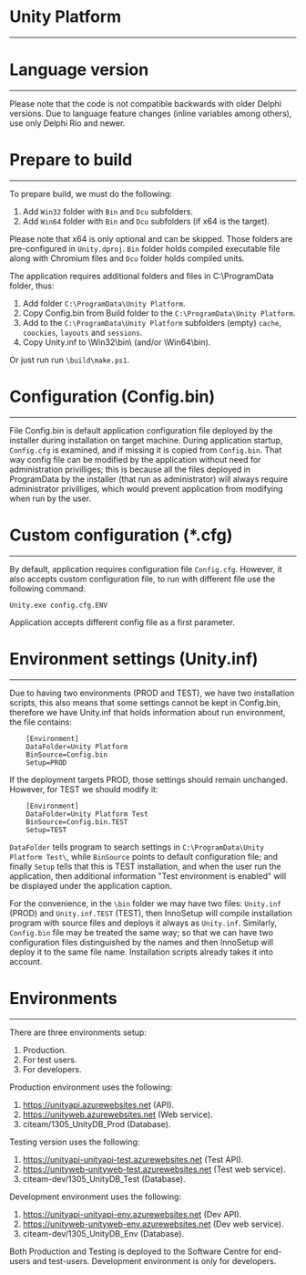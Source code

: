 # Unity Platform

---

# Language version

---

Please note that the code is not compatible backwards with older Delphi versions. Due to language feature changes (inline variables among others), use only Delphi Rio and newer.

# Prepare to build

---

To prepare build, we must do the following:

1. Add `Win32` folder with `Bin` and `Dcu` subfolders.
1. Add `Win64` folder with `Bin` and `Dcu` subfolders (if x64 is the target).

Please note that x64 is only optional and can be skipped. Those folders are pre-configured in `Unity.dproj`. `Bin` folder holds compiled executable file along with Chromium files and `Dcu` folder holds compiled units.

The application requires additional folders and files in C:\ProgramData folder, thus:

1. Add folder `C:\ProgramData\Unity Platform`.
1. Copy Config.bin from Build folder to the `C:\ProgramData\Unity Platform`.
1. Add to the `C:\ProgramData\Unity Platform` subfolders (empty) `cache`, `coockies`, `layouts` and `sessions`. 
1. Copy Unity.inf to \Win32\bin\ (and/or \Win64\bin).

Or just run run `\build\make.ps1`.

# Configuration (Config.bin)

---

File Config.bin is default application configuration file deployed by the installer during installation on target machine. During application startup, `Config.cfg` is examined, and if missing it is copied from `Config.bin`. 
That way config file can be modified by the application without need for administration privilliges; this is because all the files deployed in ProgramData by the installer (that run as administrator) will always require
administrator privilliges, which would prevent application from modifying when run by the user.

# Custom configuration (*.cfg)

---

By default, application requires configuration file `Config.cfg`. However, it also accepts custom configuration file, to run with different file use the following command:

`Unity.exe config.cfg.ENV` 

Application accepts different config file as a first parameter. 

# Environment settings (Unity.inf)

---

Due to having two environments (PROD and TEST), we have two installation scripts, this also means that some settings cannot be kept in Config.bin, therefore we have Unity.inf that holds information about run environment, the file contains:

```
    [Environment]
    DataFolder=Unity Platform
    BinSource=Config.bin
    Setup=PROD
```

If the deployment targets PROD, those settings should remain unchanged. However, for TEST we should modify it:

```
    [Environment]
    DataFolder=Unity Platform Test
    BinSource=Config.bin.TEST
    Setup=TEST
```

`DataFolder` tells program to search settings in `C:\ProgramData\Unity Platform Test\`, while `BinSource` points to default configuration file; and finally `Setup` tells that this is TEST installation, 
and when the user run the application, then additional information "Test environment is enabled" will be displayed under the application caption.

For the convenience, in the `\bin` folder we may have two files: `Unity.inf` (PROD) and `Unity.inf.TEST` (TEST), then InnoSetup will compile installation program with source files and deploys it always as `Unity.inf`. 
Similarly, `Config.bin` file may be treated the same way; so that we can have two configuration files distinguished by the names and then InnoSetup will deploy it to the same file name. Installation scripts already takes it into account. 

# Environments

---

There are three environments setup:

1. Production.
1. For test users.
1. For developers.

Production environment uses the following:

1. https://unityapi.azurewebsites.net (API).
1. https://unityweb.azurewebsites.net (Web service).
1. citeam/1305_UnityDB_Prod (Database).

Testing version uses the following:

1. https://unityapi-unityapi-test.azurewebsites.net (Test API).
1. https://unityweb-unityweb-test.azurewebsites.net (Test web service).
1. citeam-dev/1305_UnityDB_Test (Database).

Development environment uses the following:

1. https://unityapi-unityapi-env.azurewebsites.net (Dev API).
1. https://unityweb-unityweb-env.azurewebsites.net (Dev web service).
1. citeam-dev/1305_UnityDB_Env (Database).

Both Production and Testing is deployed to the Software Centre for end-users and test-users. Development environment is only for developers.
